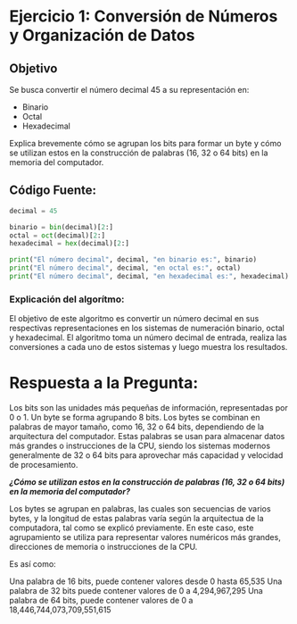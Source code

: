 # Ejercicio 1: Conversión de Números y Organización de Datos​

## Objetivo

Se busca convertir el número decimal 45 a su representación en:​
* Binario​
* Octal​
* Hexadecimal​

Explica brevemente cómo se agrupan los bits para formar un byte y cómo se utilizan estos en la construcción de palabras (16, 32 o 64 bits) en la memoria del computador.

## Código Fuente:
```python
decimal = 45

binario = bin(decimal)[2:]  
octal = oct(decimal)[2:]    
hexadecimal = hex(decimal)[2:] 

print("El número decimal", decimal, "en binario es:", binario)
print("El número decimal", decimal, "en octal es:", octal)
print("El número decimal", decimal, "en hexadecimal es:", hexadecimal)

```

### Explicación del algorítmo:

El objetivo de este algoritmo es convertir un número decimal en sus respectivas representaciones en los sistemas de numeración binario, octal y hexadecimal. El algoritmo toma un número decimal de entrada, realiza las conversiones a cada uno de estos sistemas y luego muestra los resultados.


# Respuesta a la Pregunta:

Los bits son las unidades más pequeñas de información, representadas por 0 o 1. Un byte se forma agrupando 8 bits. Los bytes se combinan en palabras de mayor tamaño, como 16, 32 o 64 bits, dependiendo de la arquitectura del computador. Estas palabras se usan para almacenar datos más grandes o instrucciones de la CPU, siendo los sistemas modernos generalmente de 32 o 64 bits para aprovechar más capacidad y velocidad de procesamiento.


***¿Cómo se utilizan estos en la construcción de palabras (16, 32 o 64 bits) en la memoria del computador?***

Los bytes se agrupan en palabras, las cuales son secuencias de varios bytes, y la longitud de estas palabras varía según la arquitectua de la computadora, tal como se explicó previamente. En este caso, este agrupamiento se utiliza para representar valores numéricos más grandes, direcciones de memoria o instrucciones de la CPU.

Es así como:

Una palabra de 16 bits, puede contener valores desde 0 hasta 65,535
Una palabra de 32 bits puede contener valores de 0 a 4,294,967,295
Una palabra de 64 bits, puede contener valores de 0 a 18,446,744,073,709,551,615



